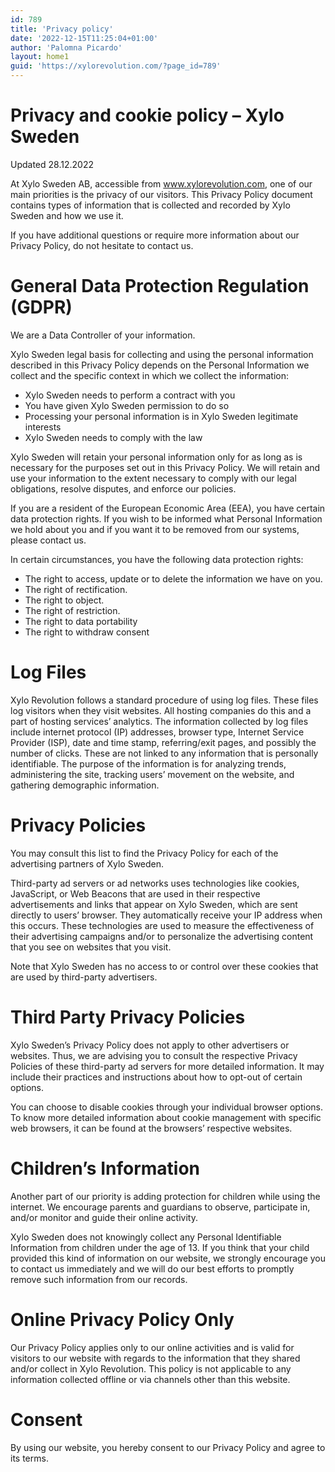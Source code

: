 ```yaml
---
id: 789
title: 'Privacy policy'
date: '2022-12-15T11:25:04+01:00'
author: 'Palomna Picardo'
layout: home1
guid: 'https://xylorevolution.com/?page_id=789'
---
```


# Privacy and cookie policy – Xylo Sweden

Updated 28.12.2022

At Xylo Sweden AB, accessible from www.xylorevolution.com, one of our main priorities is the privacy of our visitors. This Privacy Policy document contains types of information that is collected and recorded by Xylo Sweden and how we use it.

If you have additional questions or require more information about our Privacy Policy, do not hesitate to contact us.

# General Data Protection Regulation (GDPR)

We are a Data Controller of your information.

Xylo Sweden legal basis for collecting and using the personal information described in this Privacy Policy depends on the Personal Information we collect and the specific context in which we collect the information:

- Xylo Sweden needs to perform a contract with you
- You have given Xylo Sweden permission to do so
- Processing your personal information is in Xylo Sweden legitimate interests
- Xylo Sweden needs to comply with the law

Xylo Sweden will retain your personal information only for as long as is necessary for the purposes set out in this Privacy Policy. We will retain and use your information to the extent necessary to comply with our legal obligations, resolve disputes, and enforce our policies.

If you are a resident of the European Economic Area (EEA), you have certain data protection rights. If you wish to be informed what Personal Information we hold about you and if you want it to be removed from our systems, please contact us.

In certain circumstances, you have the following data protection rights:

- The right to access, update or to delete the information we have on you.
- The right of rectification.
- The right to object.
- The right of restriction.
- The right to data portability
- The right to withdraw consent

# Log Files

Xylo Revolution follows a standard procedure of using log files. These files log visitors when they visit websites. All hosting companies do this and a part of hosting services’ analytics. The information collected by log files include internet protocol (IP) addresses, browser type, Internet Service Provider (ISP), date and time stamp, referring/exit pages, and possibly the number of clicks. These are not linked to any information that is personally identifiable. The purpose of the information is for analyzing trends, administering the site, tracking users’ movement on the website, and gathering demographic information.

# Privacy Policies

You may consult this list to find the Privacy Policy for each of the advertising partners of Xylo Sweden.

Third-party ad servers or ad networks uses technologies like cookies, JavaScript, or Web Beacons that are used in their respective advertisements and links that appear on Xylo Sweden, which are sent directly to users’ browser. They automatically receive your IP address when this occurs. These technologies are used to measure the effectiveness of their advertising campaigns and/or to personalize the advertising content that you see on websites that you visit.

Note that Xylo Sweden has no access to or control over these cookies that are used by third-party advertisers.

# Third Party Privacy Policies

Xylo Sweden’s Privacy Policy does not apply to other advertisers or websites. Thus, we are advising you to consult the respective Privacy Policies of these third-party ad servers for more detailed information. It may include their practices and instructions about how to opt-out of certain options.

You can choose to disable cookies through your individual browser options. To know more detailed information about cookie management with specific web browsers, it can be found at the browsers’ respective websites.

# Children’s Information

Another part of our priority is adding protection for children while using the internet. We encourage parents and guardians to observe, participate in, and/or monitor and guide their online activity.

Xylo Sweden does not knowingly collect any Personal Identifiable Information from children under the age of 13. If you think that your child provided this kind of information on our website, we strongly encourage you to contact us immediately and we will do our best efforts to promptly remove such information from our records.

# Online Privacy Policy Only

Our Privacy Policy applies only to our online activities and is valid for visitors to our website with regards to the information that they shared and/or collect in Xylo Revolution. This policy is not applicable to any information collected offline or via channels other than this website. 

# Consent

By using our website, you hereby consent to our Privacy Policy and agree to its terms.
